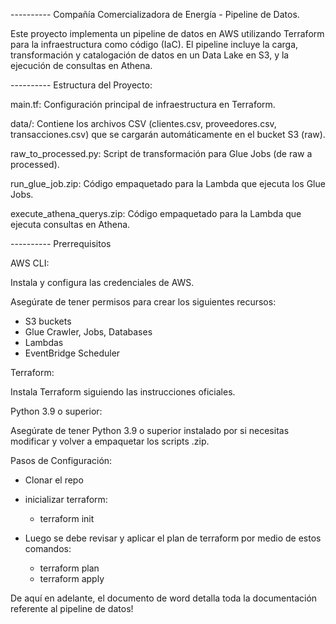 ---------- Compañía Comercializadora de Energía - Pipeline de Datos.

Este proyecto implementa un pipeline de datos en AWS utilizando Terraform para la infraestructura como código (IaC). El pipeline incluye la carga, transformación y catalogación de datos en un Data Lake en S3, y la ejecución de consultas en Athena.

---------- Estructura del Proyecto:

main.tf: Configuración principal de infraestructura en Terraform.

data/: Contiene los archivos CSV (clientes.csv, proveedores.csv, transacciones.csv) que se cargarán automáticamente en el bucket S3 (raw).

raw_to_processed.py: Script de transformación para Glue Jobs (de raw a processed).

run_glue_job.zip: Código empaquetado para la Lambda que ejecuta los Glue Jobs.

execute_athena_querys.zip: Código empaquetado para la Lambda que ejecuta consultas en Athena.

---------- Prerrequisitos

AWS CLI:

Instala y configura las credenciales de AWS.

Asegúrate de tener permisos para crear los siguientes recursos:

- S3 buckets
- Glue Crawler, Jobs, Databases
- Lambdas
- EventBridge Scheduler

Terraform:

Instala Terraform siguiendo las instrucciones oficiales.

Python 3.9 o superior:

Asegúrate de tener Python 3.9 o superior instalado por si necesitas modificar y volver a empaquetar los scripts .zip.

Pasos de Configuración:

- Clonar el repo
- inicializar terraform:
   - terraform init

- Luego se debe revisar y aplicar el plan de terraform por medio de estos comandos:
   - terraform plan
   - terraform apply
 
De aquí en adelante, el documento de word detalla toda la documentación referente al pipeline de datos!
